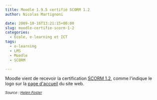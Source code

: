 ```yaml
---
title: Moodle 1.9.5 certifié SCORM 1.2
author: Nicolas Martignoni

date: 2009-10-16T13:21:15+00:00
slug: moodle-certifie-scorm-1-2
categories:
  - École, e-learning et ICT
tags:
  - e-learning
  - LMS
  - Moodle
  - SCORM

---
```

Moodle vient de recevoir la certification [SCORM 1.2][1], comme l'indique le logo sur la [page d'accueil][2] du site web.

_<small>Source : <a href="https://moodle.org/blog/index.php?postid=5546">Helen Foster</a></small>_

 [1]: http://www.adlnet.org/Technologies/scorm/default.aspx
 [2]: https://moodle.org/

 <!--more-->
